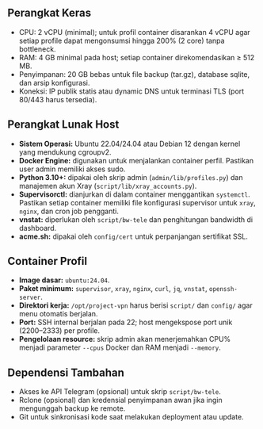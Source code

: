 ## Perangkat Keras
- CPU: 2 vCPU (minimal); untuk profil container disarankan 4 vCPU agar setiap profile dapat mengonsumsi hingga 200% (2 core) tanpa bottleneck.
- RAM: 4 GB minimal pada host; setiap container direkomendasikan ≥ 512 MB.
- Penyimpanan: 20 GB bebas untuk file backup (tar.gz), database sqlite, dan arsip konfigurasi.
- Koneksi: IP publik statis atau dynamic DNS untuk terminasi TLS (port 80/443 harus tersedia).

## Perangkat Lunak Host
- **Sistem Operasi:** Ubuntu 22.04/24.04 atau Debian 12 dengan kernel yang mendukung cgroupv2.
- **Docker Engine:** digunakan untuk menjalankan container perfil. Pastikan user admin memiliki akses sudo.
- **Python 3.10+:** dipakai oleh skrip admin (`admin/lib/profiles.py`) dan manajemen akun Xray (`script/lib/xray_accounts.py`).
- **Supervisorctl:** dianjurkan di dalam container menggantikan `systemctl`. Pastikan setiap container memiliki file konfigurasi supervisor untuk `xray`, `nginx`, dan cron job pengganti.
- **vnstat:** diperlukan oleh `script/bw-tele` dan penghitungan bandwidth di dashboard.
- **acme.sh:** dipakai oleh `config/cert` untuk perpanjangan sertifikat SSL.

## Container Profil
- **Image dasar:** `ubuntu:24.04`.
- **Paket minimum:** `supervisor`, `xray`, `nginx`, `curl`, `jq`, `vnstat`, `openssh-server`.
- **Direktori kerja:** `/opt/project-vpn` harus berisi `script/` dan `config/` agar menu otomatis berjalan.
- **Port:** SSH internal berjalan pada 22; host mengekspose port unik (2200–2333) per profile.
- **Pengelolaan resource:** skrip admin akan menerjemahkan CPU% menjadi parameter `--cpus` Docker dan RAM menjadi `--memory`.

## Dependensi Tambahan
- Akses ke API Telegram (opsional) untuk skrip `script/bw-tele`.
- Rclone (opsional) dan kredensial penyimpanan awan jika ingin mengunggah backup ke remote.
- Git untuk sinkronisasi kode saat melakukan deployment atau update.
